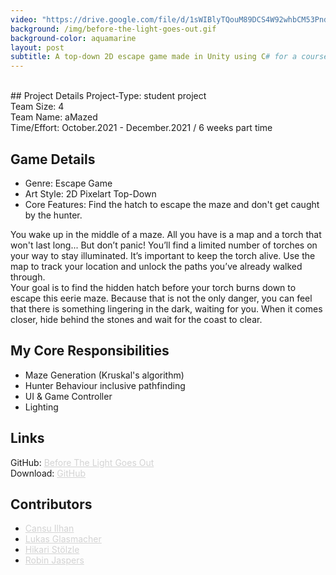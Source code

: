 ```yaml
---
video: "https://drive.google.com/file/d/1sWIBlyTQouM89DCS4W92whbCM53PndsC/preview"
background: /img/before-the-light-goes-out.gif
background-color: aquamarine
layout: post
subtitle: A top-down 2D escape game made in Unity using C# for a course project at HTW Berlin, Germany.
---
```


<br>
## Project Details
Project-Type: student project
<br> Team Size: 4
<br> Team Name: aMazed
<br> Time/Effort: October.2021 - December.2021 / 6 weeks part time

## Game Details
* Genre: Escape Game
* Art Style: 2D Pixelart Top-Down
* Core Features: Find the hatch to escape the maze and don't get caught by the hunter.

You wake up in the middle of a maze. All you have is a map and a torch that won't last long... But don’t panic! You’ll find a limited number of torches on your way to stay illuminated. It’s important to keep the torch alive. Use the map to track your location and unlock the paths you’ve already walked through.
<br>
Your goal is to find the hidden hatch before your torch burns down to escape this eerie maze. Because that is not the only danger, you can feel that there is something lingering in the dark, waiting for you. When it comes closer, hide behind the stones and wait for the coast to clear.

## My Core Responsibilities
* Maze Generation (Kruskal's algorithm)
* Hunter Behaviour inclusive pathfinding
* UI & Game Controller
* Lighting

## Links
GitHub: <a href="https://github.com/AyuCalices/BeforeTheLightGoesOut" style="color: LightGray; text-decoration: underline; ">Before The Light Goes Out</a>
<br> Download: <a href="https://github.com/AyuCalices/BeforeTheLightGoesOut/releases/tag/v1.0.0" style="color: LightGray; text-decoration: underline; ">GitHub</a>

## Contributors
* <a href="https://github.com/Cansu0" style="color: LightGray; text-decoration: underline; ">Cansu Ilhan</a>
* <a href="https://github.com/lukasGlas" style="color: LightGray; text-decoration: underline; ">Lukas Glasmacher</a>
* <a href="https://github.com/shirokonto" style="color: LightGray; text-decoration: underline; ">Hikari Stölzle</a>
* <a href="https://github.com/AyuCalices" style="color: LightGray; text-decoration: underline; ">Robin Jaspers</a>
